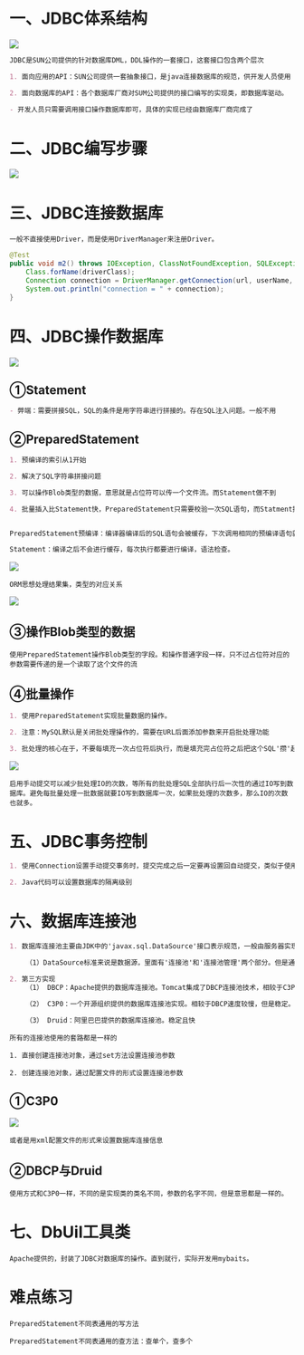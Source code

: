 # 一、JDBC体系结构

![](img/JDBC连接架构图.jpg)

```markdown
JDBC是SUN公司提供的针对数据库DML，DDL操作的一套接口，这套接口包含两个层次

1. 面向应用的API：SUN公司提供一套抽象接口，是java连接数据库的规范，供开发人员使用（获取连接，执行SQL，获得结果..）

2. 面向数据库的API：各个数据库厂商对SUM公司提供的接口编写的实现类，即数据库驱动。

- 开发人员只需要调用接口操作数据库即可，具体的实现已经由数据库厂商完成了
```



# 二、JDBC编写步骤

![](img/JDBC编写步骤.jpg)



# 三、JDBC连接数据库

```
一般不直接使用Driver，而是使用DriverManager来注册Driver。
```

```java
@Test
public void m2() throws IOException, ClassNotFoundException, SQLException {
    Class.forName(driverClass);
    Connection connection = DriverManager.getConnection(url, userName, password);
    System.out.println("connection = " + connection);
}
```



# 四、JDBC操作数据库

![](img/使用PreparedStatement操作数据库.jpg)

## ①Statement

```markdown
- 弊端：需要拼接SQL，SQL的条件是用字符串进行拼接的。存在SQL注入问题。一般不用
```



## ②PreparedStatement

```markdown
1. 预编译的索引从1开始

2. 解决了SQL字符串拼接问题

3. 可以操作Blob类型的数据，意思就是占位符可以传一个文件流。而Statement做不到

4. 批量插入比Statement快，PreparedStatement只需要校验一次SQL语句，而Statment插入多少次就校验多少次


PreparedStatement预编译：编译器编译后的SQL语句会被缓存，下次调用相同的预编译语句就不需要生成SQL了，只需要调用缓存好的SQL，然后把对应的占位符填充就可以执行了。PreparedStatement的创建需要SQL语句，所以创建出来时就已经确定了SQL的逻辑，外部无法通过SQL注入的方式来改变已经确定的SQL逻辑

Statement：编译之后不会进行缓存，每次执行都要进行编译，语法检查。
```

![](img/JDBC操作数据库.jpg)

```
ORM思想处理结果集，类型的对应关系
```

![](img/Java与MySQL数据类型对应关系.jpg)



## ③操作Blob类型的数据

```
使用PreparedStatement操作Blob类型的字段。和操作普通字段一样，只不过占位符对应的参数需要传递的是一个读取了这个文件的流

```



## ④批量操作

```markdown
1. 使用PreparedStatement实现批量数据的操作。

2. 注意：MySQL默认是关闭批处理操作的，需要在URL后面添加参数来开启批处理功能

3. 批处理的核心在于，不要每填充一次占位符后执行，而是填充完占位符之后把这个SQL'攒'起来，到一定量的时候一起执行。
```

![](img/批处理代码实例.jpg)

```
启用手动提交可以减少批处理IO的次数，等所有的批处理SQL全部执行后一次性的通过IO写到数据库。避免每批量处理一批数据就要IO写到数据库一次，如果批处理的次数多，那么IO的次数也就多。
```



# 五、JDBC事务控制

```markdown
1. 使用Connection设置手动提交事务时，提交完成之后一定要再设置回自动提交，类似于使用完之后恢复初始状态。尤其是在数据库连接池中。

2. Java代码可以设置数据库的隔离级别
```



# 六、数据库连接池

```markdown
1. 数据库连接池主要由JDK中的'javax.sql.DataSource'接口表示规范，一般由服务器实现。也有第三方的开源组织实现

	（1）DataSource标准来说是数据源，里面有'连接池'和'连接池管理'两个部分。但是通常习惯称呼DataSource为连接池

2. 第三方实现
	（1） DBCP：Apache提供的数据库连接池。Tomcat集成了DBCP连接池技术，相较于C3P0速度较快，但是不稳定

    （2） C3P0：一个开源组织提供的数据库连接池实现。相较于DBCP速度较慢，但是稳定。Hibernate推荐使用

    （3） Druid：阿里巴巴提供的数据库连接池。稳定且快


```



```
所有的连接池使用的套路都是一样的

1. 直接创建连接池对象，通过set方法设置连接池参数

2. 创建连接池对象，通过配置文件的形式设置连接池参数
```



## ①C3P0

![](img/C3P0连接池.jpg)

```
或者是用xml配置文件的形式来设置数据库连接信息
```



## ②DBCP与Druid

```
使用方式和C3P0一样，不同的是实现类的类名不同，参数的名字不同，但是意思都是一样的。
```



# 七、DbUil工具类

```
Apache提供的，封装了JDBC对数据库的操作。直到就行，实际开发用mybaits。
```





# 难点练习

```
PreparedStatement不同表通用的写方法

PreparedStatement不同表通用的查方法：查单个，查多个 
```

